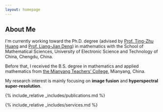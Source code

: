 ```yaml
---
layout: homepage
---
```


## About Me

I'm currently working toward the Ph.D. degree (advised by [Prof. Ting-Zhu Huang](https://www.math.uestc.edu.cn/info/1081/2041.htm) and [Prof. Liang-Jian Deng](https://liangjiandeng.github.io/)) in mathematics with the School of Mathematical Sciences, University of Electronic Science and Technology of China, Chengdu, China.

Before that, I received the B.S. degree in mathematics and applied mathematics from [the Mianyang Teachers’ College](https://www.mtc.edu.cn/), Mianyang, China.
 
My research interest is mainly focusing on **image fusion** and **hyperspectral super-resolution**.







{% include_relative _includes/publications.md %}


{% include_relative _includes/services.md %}



